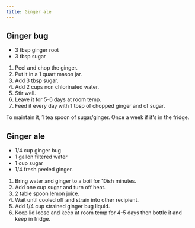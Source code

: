 ```yaml
---
title: Ginger ale
---
```


## Ginger bug

- 3 tbsp ginger root
- 3 tbsp sugar

1. Peel and chop the ginger.
1. Put it in a 1 quart mason jar.
1. Add 3 tbsp sugar.
1. Add 2 cups non chlorinated water.
1. Stir well.
1. Leave it for 5-6 days at room temp.
1. Feed it every day with 1 tbsp of chopped ginger and of sugar.

To maintain it, 1 tea spoon of sugar/ginger. Once a week if it's in the fridge.

## Ginger ale

- 1/4 cup ginger bug
- 1 gallon filtered water
- 1 cup sugar
- 1/4 fresh peeled ginger.

1. Bring water and ginger to a boil for 10ish minutes.
1. Add one cup sugar and turn off heat.
1. 2 table spoon lemon juice.
1. Wait until cooled off and strain into other recipient.
1. Add 1/4 cup strained ginger bug liquid.
1. Keep lid loose and keep at room temp for 4-5 days then bottle it and keep in fridge.
